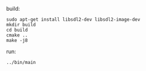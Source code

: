 build:

```
sudo apt-get install libsdl2-dev libsdl2-image-dev
mkdir build
cd build
cmake ..
make -j8
```
run:
```
../bin/main
```
